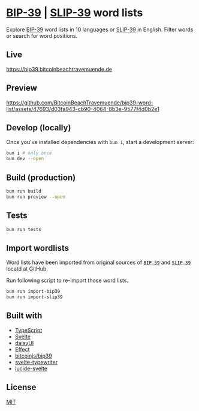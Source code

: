 # [BIP-39](https://github.com/bitcoin/bips/blob/master/bip-0039/bip-0039-wordlists.md) | [SLIP-39](https://github.com/satoshilabs/slips/blob/master/slip-0039.md) word lists

Explore [BIP-39](https://github.com/bitcoin/bips/blob/master/bip-0039/bip-0039-wordlists.md) word lists in 10 languages or [SLIP-39](https://github.com/satoshilabs/slips/blob/master/slip-0039.md) in English. Filter words or search for word positions.

## Live

https://bip39.bitcoinbeachtravemuende.de

## Preview

https://github.com/BitcoinBeachTravemuende/bip39-word-list/assets/47693/d03fa943-cb90-4064-8b3e-9577f4d0b2e1

## Develop (locally)

Once you've installed dependencies with `bun i`, start a development server:

```bash
bun i # only once
bun dev --open
```

## Build (production)

```bash
bun run build
bun run preview --open
```

## Tests

```bash
bun run tests
```

## Import wordlists

Word lists have been imported from original sources of [`BIP-39`](https://github.com/bitcoin/bips/blob/master/bip-0039/bip-0039-wordlists.md) and [`SLIP-39`](https://github.com/satoshilabs/slips/blob/master/slip-0039.md) locatd at GitHub.

Run following script to re-import those word lists.

```bash
bun run import-bip39
bun run import-slip39
```

## Built with

- [TypeScript](https://www.typescriptlang.org/)
- [Svelte](https://svelte.dev/)
- [daisyUI](https://daisyui.com/)
- [Effect](https://effect.website/)
- [bitcoinjs/bip39](https://github.com/bitcoinjs/bip39)
- [svelte-typewriter](https://github.com/satohshi/svelte-typewriter)
- [lucide-svelte](https://lucide.dev/)

## License

[MIT](./LICENSE)
